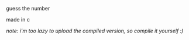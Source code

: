 guess the number

made in c

<i> note: i'm too lazy to upload the compiled version, so compile it yourself :) </i>
